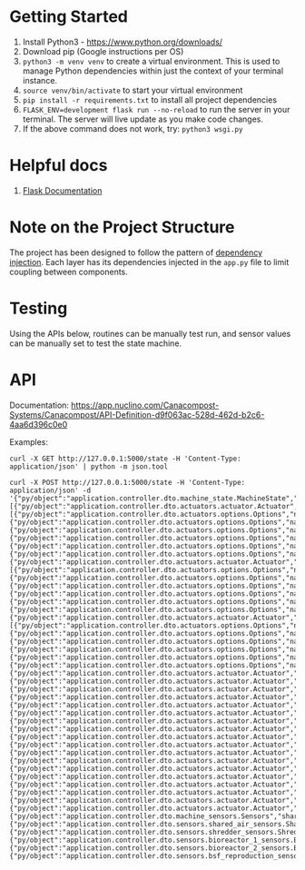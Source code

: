 # Getting Started 
1. Install Python3 - https://www.python.org/downloads/
2. Download pip (Google instructions per OS)
3. `python3 -m venv venv` to create a virtual environment. This is used to manage Python dependencies within just the context of your terminal instance. 
4. `source venv/bin/activate` to start your virtual environment 
5. `pip install -r requirements.txt` to install all project dependencies 
6. `FLASK_ENV=development flask run --no-reload` to run the server in your terminal. The server will live update as you make code changes. 
7. If the above command does not work, try: `python3 wsgi.py`

# Helpful docs 
1. [Flask Documentation](https://flask.palletsprojects.com/en/2.0.x/)

# Note on the Project Structure 
The project has been designed to follow the pattern of [dependency injection](https://en.wikipedia.org/wiki/Dependency_injection). Each layer has its dependencies injected in the `app.py` file to limit coupling between components. 

# Testing
Using the APIs below, routines can be manually test run, and sensor values can be manually set to test the state machine.

# API
Documentation: https://app.nuclino.com/Canacompost-Systems/Canacompost/API-Definition-d9f063ac-528d-462d-b2c6-4aa6d396c0e0

Examples: 
```
curl -X GET http://127.0.0.1:5000/state -H 'Content-Type: application/json' | python -m json.tool
```
```
curl -X POST http://127.0.0.1:5000/state -H 'Content-Type: application/json' -d '{"py/object":"application.controller.dto.machine_state.MachineState","actuators":[{"py/object":"application.controller.dto.actuators.actuator.Actuator","id":"e0","type":"RADIO","description":"RotaryValve1","value":"1","options":[{"py/object":"application.controller.dto.actuators.options.Options","name":"1","value":1},{"py/object":"application.controller.dto.actuators.options.Options","name":"2","value":2},{"py/object":"application.controller.dto.actuators.options.Options","name":"3","value":3},{"py/object":"application.controller.dto.actuators.options.Options","name":"4","value":4},{"py/object":"application.controller.dto.actuators.options.Options","name":"5","value":5},{"py/object":"application.controller.dto.actuators.options.Options","name":"6","value":6}],"min":null,"max":null,"step":null,"unit":null},{"py/object":"application.controller.dto.actuators.actuator.Actuator","id":"e1","type":"RADIO","description":"RotaryValve2","value":"2","options":[{"py/object":"application.controller.dto.actuators.options.Options","name":"1","value":1},{"py/object":"application.controller.dto.actuators.options.Options","name":"2","value":2},{"py/object":"application.controller.dto.actuators.options.Options","name":"3","value":3},{"py/object":"application.controller.dto.actuators.options.Options","name":"4","value":4},{"py/object":"application.controller.dto.actuators.options.Options","name":"5","value":5},{"py/object":"application.controller.dto.actuators.options.Options","name":"6","value":6}],"min":null,"max":null,"step":null,"unit":null},{"py/object":"application.controller.dto.actuators.actuator.Actuator","id":"e2","type":"RADIO","description":"RotaryValve3","value":"3","options":[{"py/object":"application.controller.dto.actuators.options.Options","name":"1","value":1},{"py/object":"application.controller.dto.actuators.options.Options","name":"2","value":2},{"py/object":"application.controller.dto.actuators.options.Options","name":"3","value":3},{"py/object":"application.controller.dto.actuators.options.Options","name":"4","value":4},{"py/object":"application.controller.dto.actuators.options.Options","name":"5","value":5},{"py/object":"application.controller.dto.actuators.options.Options","name":"6","value":6}],"min":null,"max":null,"step":null,"unit":null},{"py/object":"application.controller.dto.actuators.actuator.Actuator","id":"eb","type":"RANGE","description":"DiscreteValve1","value":"10","options":null,"min":0,"max":100,"step":10,"unit":"Percent"},{"py/object":"application.controller.dto.actuators.actuator.Actuator","id":"ec","type":"RANGE","description":"DiscreteValve2","value":"20","options":null,"min":0,"max":100,"step":10,"unit":"Percent"},{"py/object":"application.controller.dto.actuators.actuator.Actuator","id":"f4","type":"RANGE","description":"DiscreteValve3","value":"30","options":null,"min":0,"max":100,"step":10,"unit":"Percent"},{"py/object":"application.controller.dto.actuators.actuator.Actuator","id":"e7","type":"SWITCH","description":"FlapDiverterValve1","value":"false","options":null,"min":null,"max":null,"step":null,"unit":null},{"py/object":"application.controller.dto.actuators.actuator.Actuator","id":"e8","type":"SWITCH","description":"FlapDiverterValve2","value":"true","options":null,"min":null,"max":null,"step":null,"unit":null},{"py/object":"application.controller.dto.actuators.actuator.Actuator","id":"ea","type":"SWITCH","description":"FlapDiverterValve3","value":"true","options":null,"min":null,"max":null,"step":null,"unit":null},{"py/object":"application.controller.dto.actuators.actuator.Actuator","id":"f1","type":"SWITCH","description":"RegenBlower","value":"true","options":null,"min":null,"max":null,"step":null,"unit":null},{"py/object":"application.controller.dto.actuators.actuator.Actuator","id":"f3","type":"SWITCH","description":"O3Generator","value":"true","options":null,"min":null,"max":null,"step":null,"unit":null},{"py/object":"application.controller.dto.actuators.actuator.Actuator","id":"f4","type":"RANGE","description":"BlowerStrength","value":"30","options":null,"min":0,"max":100,"step":10,"unit":"Percent"},{"py/object":"application.controller.dto.actuators.actuator.Actuator","id":"ed","type":"SWITCH","description":"ShredderInValve","value":"true","options":null,"min":null,"max":null,"step":null,"unit":null},{"py/object":"application.controller.dto.actuators.actuator.Actuator","id":"e3","type":"RANGE","description":"ShredderOutValve","value":"90","options":null,"min":0,"max":100,"step":10,"unit":"Percent"},{"py/object":"application.controller.dto.actuators.actuator.Actuator","id":"f3","type":"SWITCH","description":"Bioreactor1InValve","value":"true","options":null,"min":null,"max":null,"step":null,"unit":null},{"py/object":"application.controller.dto.actuators.actuator.Actuator","id":"e4","type":"RANGE","description":"Bioreactor1OutValve","value":"90","options":null,"min":0,"max":100,"step":10,"unit":"Percent"},{"py/object":"application.controller.dto.actuators.actuator.Actuator","id":"f3","type":"SWITCH","description":"Bioreactor2InValve","value":"true","options":null,"min":null,"max":null,"step":null,"unit":null},{"py/object":"application.controller.dto.actuators.actuator.Actuator","id":"e5","type":"RANGE","description":"Bioreactor2OutValve","value":"90","options":null,"min":0,"max":100,"step":10,"unit":"Percent"},{"py/object":"application.controller.dto.actuators.actuator.Actuator","id":"f3","type":"SWITCH","description":"BSFReproductionInValve","value":"true","options":null,"min":null,"max":null,"step":null,"unit":null},{"py/object":"application.controller.dto.actuators.actuator.Actuator","id":"e6","type":"RANGE","description":"BSFReproductionOutValve","value":"90","options":null,"min":0,"max":100,"step":10,"unit":"Percent"},{"py/object":"application.controller.dto.actuators.actuator.Actuator","id":"f3","type":"SWITCH","description":"BSFReproductionLight","value":"true","options":null,"min":null,"max":null,"step":null,"unit":null}],"sensors":{"py/object":"application.controller.dto.machine_sensors.Sensors","shared_air":{"py/object":"application.controller.dto.sensors.shared_air_sensors.SharedAirSensors","pressure":50},"shredder":{"py/object":"application.controller.dto.sensors.shredder_sensors.ShredderSensors","humidity":30,"c02":5,"air_temperature":18,"soil_temperature":20},"bioreactor_1":{"py/object":"application.controller.dto.sensors.bioreactor_1_sensors.Bioreactor1Sensors","humidity":9001,"c02":5,"air_temperature":18,"soil_temperature":20},"bioreactor_2":{"py/object":"application.controller.dto.sensors.bioreactor_2_sensors.Bioreactor2Sensors","humidity":30,"c02":5,"air_temperature":18,"soil_temperature":20},"bsf_reproduction":{"py/object":"application.controller.dto.sensors.bsf_reproduction_sensors.BSFReproductionSensors","humidity":30,"c02":5,"air_temperature":18,"soil_temperature":20}}}'
```